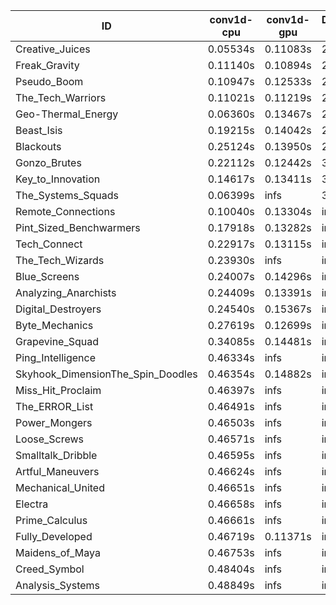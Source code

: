 |ID|conv1d-cpu|conv1d-gpu|DWSPConv2D-gpu|gemm-gpu|avg|
|-|-|-|-|-|-|
|Creative_Juices|0.05534s|0.11083s|2.82301s|1.72588s|1.17877s|
|Freak_Gravity|0.11140s|0.10894s|2.90662s|1.77890s|1.22646s|
|Pseudo_Boom|0.10947s|0.12533s|2.90364s|1.77738s|1.22895s|
|The_Tech_Warriors|0.11021s|0.11219s|2.91379s|1.79051s|1.23168s|
|Geo-Thermal_Energy|0.06360s|0.13467s|2.87167s|1.96019s|1.25753s|
|Beast_Isis|0.19215s|0.14042s|2.84092s|1.92592s|1.27485s|
|Blackouts|0.25124s|0.13950s|2.85174s|1.91196s|1.28861s|
|Gonzo_Brutes|0.22112s|0.12442s|3.01161s|1.85421s|1.30284s|
|Key_to_Innovation|0.14617s|0.13411s|3.08785s|2.10896s|1.36927s|
|The_Systems_Squads|0.06399s|infs|3.07976s|1.79482s|infs|
|Remote_Connections|0.10040s|0.13304s|infs|4.49684s|infs|
|Pint_Sized_Benchwarmers|0.17918s|0.13282s|infs|1.76605s|infs|
|Tech_Connect|0.22917s|0.13115s|infs|1.95843s|infs|
|The_Tech_Wizards|0.23930s|infs|infs|4.49320s|infs|
|Blue_Screens|0.24007s|0.14296s|infs|2.57894s|infs|
|Analyzing_Anarchists|0.24409s|0.13391s|infs|2.57290s|infs|
|Digital_Destroyers|0.24540s|0.15367s|infs|1.98504s|infs|
|Byte_Mechanics|0.27619s|0.12699s|infs|4.47008s|infs|
|Grapevine_Squad|0.34085s|0.14481s|infs|2.53437s|infs|
|Ping_Intelligence|0.46334s|infs|infs|4.48893s|infs|
|Skyhook_DimensionThe_Spin_Doodles|0.46354s|0.14882s|infs|infs|infs|
|Miss_Hit_Proclaim|0.46397s|infs|infs|4.46825s|infs|
|The_ERROR_List|0.46491s|infs|infs|4.48062s|infs|
|Power_Mongers|0.46503s|infs|infs|4.48850s|infs|
|Loose_Screws|0.46571s|infs|infs|4.47388s|infs|
|Smalltalk_Dribble|0.46595s|infs|infs|4.47589s|infs|
|Artful_Maneuvers|0.46624s|infs|infs|4.45595s|infs|
|Mechanical_United|0.46651s|infs|infs|4.49132s|infs|
|Electra|0.46658s|infs|infs|4.47401s|infs|
|Prime_Calculus|0.46661s|infs|infs|4.46687s|infs|
|Fully_Developed|0.46719s|0.11371s|infs|4.49814s|infs|
|Maidens_of_Maya|0.46753s|infs|infs|4.47977s|infs|
|Creed_Symbol|0.48404s|infs|infs|4.45345s|infs|
|Analysis_Systems|0.48849s|infs|infs|4.51457s|infs|
